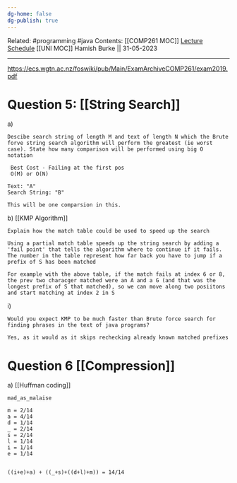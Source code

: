 ```yaml
---
dg-home: false
dg-publish: true
---
```

Related: #programming #java 
Contents: [[COMP261 MOC]]
[Lecture Schedule](https://ecs.wgtn.ac.nz/Courses/COMP261_2023T1/LectureSchedule)
[[UNI MOC]]
Hamish Burke || 31-05-2023
***

<https://ecs.wgtn.ac.nz/foswiki/pub/Main/ExamArchiveCOMP261/exam2019.pdf>

# Question 5: [[String Search]]

a) 

```
Descibe search string of length M and text of length N which the Brute forve string search algorithm will perform the greatest (ie worst case). State how many comparison will be performed using big O notation
```

```
 Best Cost - Failing at the first pos
 O(M) or O(N)

Text: "A"
Search String: "B"

This will be one comparsion in this.
```

b) [[KMP Algorithm]]

```
Explain how the match table could be used to speed up the search

Using a partial match table speeds up the string search by adding a 'fail point' that tells the algorithm where to continue if it fails. The number in the table represent how far back you have to jump if a prefix of S has been matched

For example with the above table, if the match fails at index 6 or 8, the prev two characger matched were an A and a G (and that was the longest prefix of S that matched), so we can move along two posiitons and start matching at index 2 in S
```

i) 

```
Would you expect KMP to be much faster than Brute force search for finding phrases in the text of java programs?

Yes, as it would as it skips rechecking already known matched prefixes
```

# Question 6 [[Compression]]

a) [[Huffman coding]]

```
mad_as_malaise

m = 2/14
a = 4/14
d = 1/14
_ = 2/14
s = 2/14
l = 1/14
i = 1/14
e = 1/14


((i+e)+a) + ((_+s)+((d+l)+m)) = 14/14
```